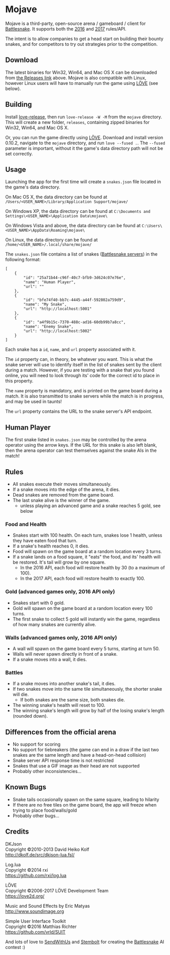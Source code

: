# Mojave

Mojave is a third-party, open-source arena / gameboard / client for [Battlesnake](https://www.battlesnake.io/). It supports both the [2016](http://web.archive.org/web/20160817172025/http://www.battlesnake.io/readme) and [2017](https://stembolthq.github.io/battle_snake/) rules/API.

The intent is to allow companies to get a head start on building their bounty snakes, and for competitors to try out strategies prior to the competition.

## Download

The latest binaries for Win32, Win64, and Mac OS X can be downloaded from [the Releases link](https://github.com/smallsco/mojave/releases) above.
Mojave is also compatible with Linux, however Linux users will have to manually run the game using [LÖVE](http://www.love2d.org) (see below).

## Building

Install [love-release](https://github.com/MisterDA/love-release), then run `love-release -W -M` from the `mojave` directory. This will create a new folder, `releases`, containing zipped binaries for Win32, Win64, and Mac OS X.

Or, you can run the game directly using [LÖVE](http://www.love2d.org). Download and install version 0.10.2, navigate to the `mojave` directory, and run `love --fused .`. The `--fused` parameter is important, without it the game's data directory path will not be set correctly.

## Usage

Launching the app for the first time will create a `snakes.json` file located in the game's data directory.

On Mac OS X, the data directory can be found at `/Users/<USER_NAME>/Library/Application Support/mojave/`

On Windows XP, the data directory can be found at `C:\Documents and Settings\<USER_NAME>\Application Data\mojave\`

On Windows Vista and above, the data directory can be found at `C:\Users\<USER_NAME>\AppData\Roaming\mojave\`

On Linux, the data directory can be found at `/home/<USER_NAME>/.local/share/mojave/`

The `snakes.json` file contains a list of snakes ([Battlesnake servers](https://github.com/sendwithus/battlesnake-python)) in the following format:

```
[
    {
        "id": "25a71b44-c96f-40c7-bfb9-3d624c07e76e",
        "name": "Human Player",
        "url": ""
    },
    {
        "id": "bfe74f40-bb7c-4445-a44f-592802a759d9",
        "name": "My Snake",
        "url": "http://localhost:5001"
    },
    {
        "id": "a4f9b15c-7370-488c-ad16-60db99b7a8cc",
        "name": "Enemy Snake",
        "url": "http://localhost:5002"
    }
]
```

Each snake has a `id`, `name`, and `url` property associated with it.

The `id` property can, in theory, be whatever you want. This is what the snake server will use to identify itself in the list of snakes sent by the client during a match. However, if you are testing with a snake that you found online, you will need to look through its' code for the correct id to place in this property.

The `name` property is mandatory, and is printed on the game board during a match. It is also transmitted to snake servers while the match is in progress, and may be used in taunts!

The `url` property contains the URL to the snake server's API endpoint.


## Human Player

The first snake listed in `snakes.json` may be controlled by the arena operator using the arrow keys. If the URL for this snake is also left blank, then the arena operator can test themselves against the snake AIs in the match!


## Rules

* All snakes execute their moves simultaneously.
* If a snake moves into the edge of the arena, it dies.
* Dead snakes are removed from the game board.
* The last snake alive is the winner of the game.
	* unless playing an advanced game and a snake reaches 5 gold, see below

### Food and Health
* Snakes start with 100 health. On each turn, snakes lose 1 health, unless they have eaten food that turn.
* If a snake's health reaches 0, it dies.
* Food will spawn on the game board at a random location every 3 turns.
* If a snake lands on a food square, it "eats" the food, and its' health will be restored. It's tail will grow by one square.
	* In the 2016 API, each food will restore health by 30 (to a maximum of 100).
	* In the 2017 API, each food will restore health to exactly 100.

### Gold (advanced games only, 2016 API only)
* Snakes start with 0 gold.
* Gold will spawn on the game board at a random location every 100 turns.
* The first snake to collect 5 gold will instantly win the game, regardless of how many snakes are currently alive.

### Walls (advanced games only, 2016 API only)
* A wall will spawn on the game board every 5 turns, starting at turn 50.
* Walls will never spawn directly in front of a snake.
* If a snake moves into a wall, it dies.

### Battles
* If a snake moves into another snake's tail, it dies.
* If two snakes move into the same tile simultaneously, the shorter snake will die.
	* If both snakes are the same size, both snakes die.
* The winning snake's health will reset to 100.
* The winning snake's length will grow by half of the losing snake's length (rounded down).


## Differences from the official arena
* No support for scoring
* No support for tiebreakers (the game can end in a draw if the last two snakes are the same length and have a head-on-head collision)
* Snake server API response time is not restricted
* Snakes that use a GIF image as their head are not supported
* Probably other inconsistencies...

## Known Bugs
* Snake tails occasionally spawn on the same square, leading to hilarity
* If there are no free tiles on the game board, the app will freeze when trying to place food/walls/gold
* Probably other bugs...

## Credits

DKJson  
Copyright ©2010-2013 David Heiko Kolf  
http://dkolf.de/src/dkjson-lua.fsl/

Log.lua  
Copyright ©2014 rxi  
https://github.com/rxi/log.lua

LÖVE  
Copyright ©2006-2017 LÖVE Development Team  
https://love2d.org/

Music and Sound Effects by Eric Matyas  
http://www.soundimage.org

Simple User Interface Toolkit  
Copyright ©2016 Matthias Richter  
https://github.com/vrld/SUIT

And lots of love to [SendWithUs](http://www.sendwithus.com) and [Stembolt](http://www.stembolt.com) for creating the [Battlesnake](http://www.battlesnake.io) AI contest :)
